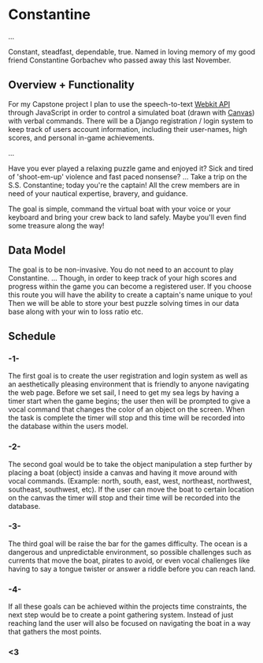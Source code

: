 # Constantine

...

Constant, steadfast, dependable, true. Named in loving memory of my good friend Constantine Gorbachev who passed away this last November. 

## Overview + Functionality #

For my Capstone project I plan to use the speech-to-text [Webkit API](https://developers.google.com/web/updates/2013/01/Voice-Driven-Web-Apps-Introduction-to-the-Web-Speech-API) through JavaScript in order to control a simulated boat (drawn with [Canvas](https://developer.mozilla.org/en-US/docs/Web/API/CanvasRenderingContext2D/drawImage)) with verbal commands. There will be a Django registration / login system to keep track of users account information, including their user-names, high scores, and personal in-game achievements. 
 
 ...
 
Have you ever played a relaxing puzzle game and enjoyed it? Sick and tired of 'shoot-em-up' violence and fast paced nonsense?
...
Take a trip on the S.S. Constantine; today you're the captain! All the crew members are in need of your nautical expertise, bravery, and guidance.

The goal is simple, command the virtual boat with your voice or your keyboard and bring your crew back to land safely. Maybe you'll even find some treasure along the way!

## Data Model

The goal is to be non-invasive. You do not need to an account to play Constantine.
...
Though, in order to keep track of your high scores and progress within the game you can become a registered user. If you choose this route you will have the ability to create a captain's name unique to you! Then we will be able to store your best puzzle solving times in our data base along with your win to loss ratio etc. 

## Schedule

### -1-

The first goal is to create the user registration and login system as well as an aesthetically pleasing environment that is friendly to anyone navigating the web page. Before we set sail, I need to get my sea legs by having a timer start when the game begins; the user then will be prompted to give a vocal command that changes the color of an object on the screen. When the task is complete the timer will stop and this time will be recorded into the database within the users model.
   
### -2- 

The second goal would be to take the object manipulation a step further by placing a boat (object) inside a canvas and having it move around with vocal commands. (Example: north, south, east, west, northeast, northwest, southeast, southwest, etc). If the user can move the boat to certain location on the canvas the timer will stop and their time will be recorded into the database.
   
### -3-

The third goal will be raise the bar for the games difficulty. The ocean is a dangerous and unpredictable environment, so possible challenges such as currents that move the boat, pirates to avoid, or even vocal challenges like having to say a tongue twister or answer a riddle before you can reach land.
   
### -4- # 

If all these goals can be achieved within the projects time constraints, the next step would be to create a point gathering system. Instead of just reaching land the user will also be focused on navigating the boat in a way that gathers the most points.
   
### <3